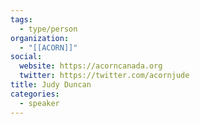 ```yaml
---
tags:
  - type/person
organization:
  - "[[ACORN]]"
social:
  website: https://acorncanada.org
  twitter: https://twitter.com/acornjude
title: Judy Duncan
categories:
  - speaker
---
```

